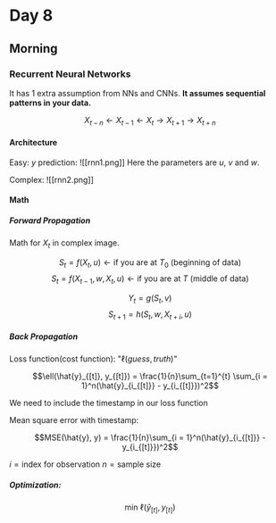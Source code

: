 # Day 8

## Morning

### Recurrent Neural Networks

It has 1 extra assumption from NNs and CNNs. **It assumes sequential patterns in your data.**

$$X_{t - n} \leftarrow X_{t-1} \leftarrow X_t \rightarrow X_{t+1} \rightarrow X_{t + n}$$

#### Architecture

Easy: $y$ prediction:
![[rnn1.png]]
Here the parameters are $u$, $v$ and $w$.

Complex:
![[rnn2.png]]

#### Math

##### Forward Propagation

Math for $X_t$ in complex image.

$$S_t = f(X_t, u) \leftarrow \text{if you are at } T_0 \text{ (beginning of data)}$$ 
$$S_t = f(X_{t-1}, w, X_t, u) \leftarrow \text{if you are at } T \text{ (middle of data)}$$ 

$$Y_t = g(S_t, v)$$
$$S_{t+1} = h(S_t, w, X_{t+i}, u)$$

##### Back Propagation

Loss function(cost function): "$\ell(guess, truth)$"

$$\ell(\hat{y}_{[t]}, y_{[t]}) = \frac{1}{n}\sum_{t=1}^{t} \sum_{i = 1}^n(\hat{y}_{i_{[t]}} - y_{i_{[t]}})^2$$

We need to include the timestamp in our loss function

Mean square error with timestamp:

$$MSE(\hat{y}, y) = \frac{1}{n}\sum_{i = 1}^n(\hat{y}_{i_{[t]}} - y_{i_{[t]}})^2$$

$i = \text{index for observation}$
$n = \text{sample size}$

##### Optimization:

$$\text{min } \ell(\hat{y}_{[t]}, y_{[t]})$$